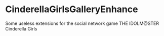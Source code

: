 # CinderellaGirlsGalleryEnhance
Some useless extensions for the social network game THE IDOLM@STER Cinderella Girls
